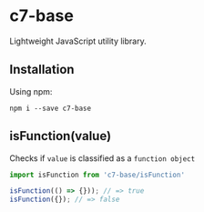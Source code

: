 # c7-base

Lightweight JavaScript utility library.

## Installation

Using npm:

```shell
npm i --save c7-base
```

## isFunction(value)

Checks if `value` is classified as a `function object`

```js
import isFunction from 'c7-base/isFunction'

isFunction(() => {})); // => true
isFunction({}); // => false
```
